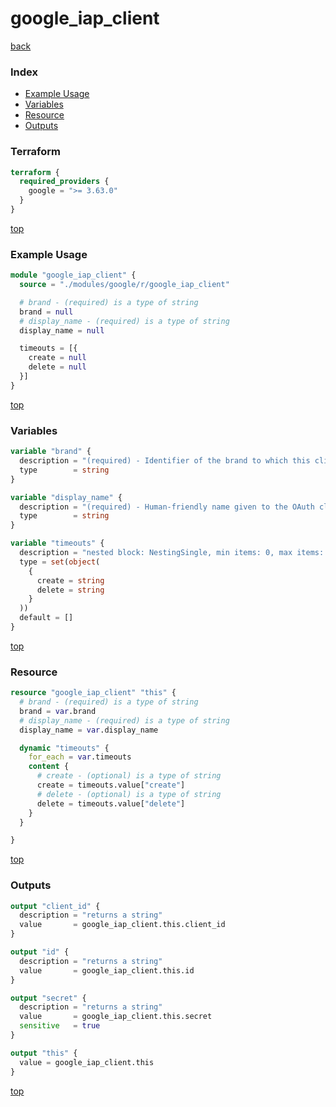 # google_iap_client

[back](../google.md)

### Index

- [Example Usage](#example-usage)
- [Variables](#variables)
- [Resource](#resource)
- [Outputs](#outputs)

### Terraform

```terraform
terraform {
  required_providers {
    google = ">= 3.63.0"
  }
}
```

[top](#index)

### Example Usage

```terraform
module "google_iap_client" {
  source = "./modules/google/r/google_iap_client"

  # brand - (required) is a type of string
  brand = null
  # display_name - (required) is a type of string
  display_name = null

  timeouts = [{
    create = null
    delete = null
  }]
}
```

[top](#index)

### Variables

```terraform
variable "brand" {
  description = "(required) - Identifier of the brand to which this client\nis attached to. The format is\n'projects/{project_number}/brands/{brand_id}/identityAwareProxyClients/{client_id}'."
  type        = string
}

variable "display_name" {
  description = "(required) - Human-friendly name given to the OAuth client."
  type        = string
}

variable "timeouts" {
  description = "nested block: NestingSingle, min items: 0, max items: 0"
  type = set(object(
    {
      create = string
      delete = string
    }
  ))
  default = []
}
```

[top](#index)

### Resource

```terraform
resource "google_iap_client" "this" {
  # brand - (required) is a type of string
  brand = var.brand
  # display_name - (required) is a type of string
  display_name = var.display_name

  dynamic "timeouts" {
    for_each = var.timeouts
    content {
      # create - (optional) is a type of string
      create = timeouts.value["create"]
      # delete - (optional) is a type of string
      delete = timeouts.value["delete"]
    }
  }

}
```

[top](#index)

### Outputs

```terraform
output "client_id" {
  description = "returns a string"
  value       = google_iap_client.this.client_id
}

output "id" {
  description = "returns a string"
  value       = google_iap_client.this.id
}

output "secret" {
  description = "returns a string"
  value       = google_iap_client.this.secret
  sensitive   = true
}

output "this" {
  value = google_iap_client.this
}
```

[top](#index)
